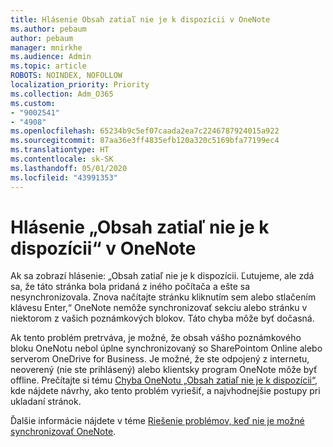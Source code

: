 ```yaml
---
title: Hlásenie Obsah zatiaľ nie je k dispozícii v OneNote
ms.author: pebaum
author: pebaum
manager: mnirkhe
ms.audience: Admin
ms.topic: article
ROBOTS: NOINDEX, NOFOLLOW
localization_priority: Priority
ms.collection: Adm_O365
ms.custom:
- "9002541"
- "4908"
ms.openlocfilehash: 65234b9c5ef07caada2ea7c2246787924015a922
ms.sourcegitcommit: 87aa36e3ff4835efb120a320c5169bfa77199ec4
ms.translationtype: HT
ms.contentlocale: sk-SK
ms.lasthandoff: 05/01/2020
ms.locfileid: "43991353"
---
```

# <a name="content-not-yet-available-message-in-onenote"></a>Hlásenie „Obsah zatiaľ nie je k dispozícii“ v OneNote

Ak sa zobrazí hlásenie: „Obsah zatiaľ nie je k dispozícii. Ľutujeme, ale zdá sa, že táto stránka bola pridaná z iného počítača a ešte sa nesynchronizovala. Znova načítajte stránku kliknutím sem alebo stlačením klávesu Enter,“ OneNote nemôže synchronizovať sekciu alebo stránku v niektorom z vašich poznámkových blokov. Táto chyba môže byť dočasná.

Ak tento problém pretrváva, je možné, že obsah vášho poznámkového bloku OneNotu nebol úplne synchronizovaný so SharePointom Online alebo serverom OneDrive for Business. Je možné, že ste odpojený z internetu, neoverený (nie ste prihlásený) alebo klientsky program OneNote môže byť offline. Prečítajte si tému [Chyba OneNotu „Obsah zatiaľ nie je k dispozícii“](https://docs.microsoft.com/office/troubleshoot/onenote/onenote-error-content-not-yet-available), kde nájdete návrhy, ako tento problém vyriešiť, a najvhodnejšie postupy pri ukladaní stránok.

Ďalšie informácie nájdete v téme [Riešenie problémov, keď nie je možné synchronizovať OneNote](https://support.office.com/article/Fix-issues-when-you-can-t-sync-OneNote-299495ef-66d1-448f-90c1-b785a6968d45).
